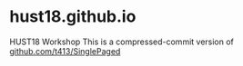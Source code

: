 # hust18.github.io
HUST18 Workshop 
This is a compressed-commit version of
[github.com/t413/SinglePaged](https://github.com/t413/SinglePaged)
